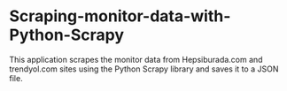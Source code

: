 # Scraping-monitor-data-with-Python-Scrapy
This application scrapes the monitor data from Hepsiburada.com and trendyol.com sites using the Python Scrapy library and saves it to a JSON file.
